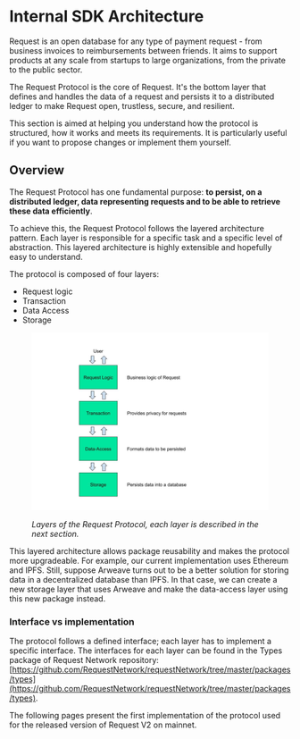 # Internal SDK Architecture

Request is an open database for any type of payment request - from business invoices to reimbursements between friends. It aims to support products at any scale from startups to large organizations, from the private to the public sector.

The Request Protocol is the core of Request. It's the bottom layer that defines and handles the data of a request and persists it to a distributed ledger to make Request open, trustless, secure, and resilient.

This section is aimed at helping you understand how the protocol is structured, how it works and meets its requirements. It is particularly useful if you want to propose changes or implement them yourself.

## Overview

The Request Protocol has one fundamental purpose: **to persist, on a distributed ledger, data representing requests and to be able to retrieve these data efficiently**.

To achieve this, the Request Protocol follows the layered architecture pattern. Each layer is responsible for a specific task and a specific level of abstraction. This layered architecture is highly extensible and hopefully easy to understand.

The protocol is composed of four layers:

* Request logic
* Transaction
* Data Access
* Storage

<figure><img src="../../.gitbook/assets/1-LayersPresentation (2).jpg" alt=""><figcaption><p><em>Layers of the Request Protocol, each layer is described in the next section.</em></p></figcaption></figure>

This layered architecture allows package reusability and makes the protocol more upgradeable. For example, our current implementation uses Ethereum and IPFS. Still, suppose Arweave turns out to be a better solution for storing data in a decentralized database than IPFS. In that case, we can create a new storage layer that uses Arweave and make the data-access layer using this new package instead.

### Interface vs implementation

The protocol follows a defined interface; each layer has to implement a specific interface. The interfaces for each layer can be found in the Types package of Request Network repository: [https://github.com/RequestNetwork/requestNetwork/tree/master/packages/types](https://github.com/RequestNetwork/requestNetwork/tree/master/packages/types).

The following pages present the first implementation of the protocol used for the released version of Request V2 on mainnet.
